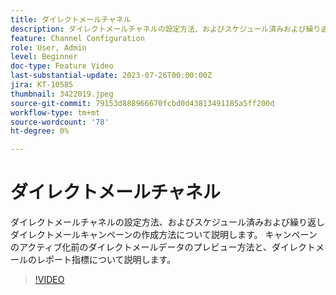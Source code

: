 ```yaml
---
title: ダイレクトメールチャネル
description: ダイレクトメールチャネルの設定方法、およびスケジュール済みおよび繰り返しダイレクトメールキャンペーンの作成方法について説明します。 キャンペーンのアクティブ化前のダイレクトメールデータのプレビュー方法と、ダイレクトメールのレポート指標について説明します。
feature: Channel Configuration
role: User, Admin
level: Beginner
doc-type: Feature Video
last-substantial-update: 2023-07-26T00:00:00Z
jira: KT-10585
thumbnail: 3422019.jpeg
source-git-commit: 79153d888966670fcbd0d43813491185a5ff200d
workflow-type: tm+mt
source-wordcount: '78'
ht-degree: 0%

---
```



# ダイレクトメールチャネル

ダイレクトメールチャネルの設定方法、およびスケジュール済みおよび繰り返しダイレクトメールキャンペーンの作成方法について説明します。 キャンペーンのアクティブ化前のダイレクトメールデータのプレビュー方法と、ダイレクトメールのレポート指標について説明します。

>[!VIDEO](https://video.tv.adobe.com/v/3422019/?learn=on)
